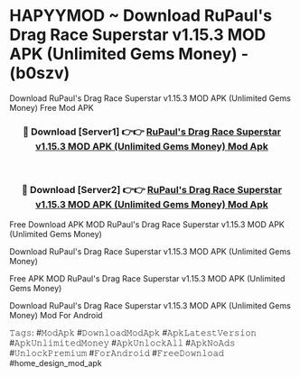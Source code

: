 # HAPYYMOD ~ Download RuPaul's Drag Race Superstar v1.15.3 MOD APK (Unlimited Gems Money) - (b0szv)
Download RuPaul's Drag Race Superstar v1.15.3 MOD APK (Unlimited Gems Money) Free Mod APK

<div align="center">
<h3>🔴 Download [Server1] 👉👉 <a href="https://apk-comot.site?title=RuPaul's_Drag_Race_Superstar_v1.15.3_MOD_APK_(Unlimited_Gems_Money)">RuPaul's Drag Race Superstar v1.15.3 MOD APK (Unlimited Gems Money) Mod Apk</a></h3><br>

<h3>🔴 Download [Server2] 👉👉 <a href="https://apk-comot.site?title=RuPaul's_Drag_Race_Superstar_v1.15.3_MOD_APK_(Unlimited_Gems_Money)">RuPaul's Drag Race Superstar v1.15.3 MOD APK (Unlimited Gems Money) Mod Apk</a></h3>
</div>


Free Download APK MOD RuPaul's Drag Race Superstar v1.15.3 MOD APK (Unlimited Gems Money)

Download RuPaul's Drag Race Superstar v1.15.3 MOD APK (Unlimited Gems Money) 

Free APK MOD RuPaul's Drag Race Superstar v1.15.3 MOD APK (Unlimited Gems Money) 

Download RuPaul's Drag Race Superstar v1.15.3 MOD APK (Unlimited Gems Money) Mod For Android

𝚃𝚊𝚐𝚜: #𝙼𝚘𝚍𝙰𝚙𝚔 #𝙳𝚘𝚠𝚗𝚕𝚘𝚊𝚍𝙼𝚘𝚍𝙰𝚙𝚔 #𝙰𝚙𝚔𝙻𝚊𝚝𝚎𝚜𝚝𝚅𝚎𝚛𝚜𝚒𝚘𝚗 #𝙰𝚙𝚔𝚄𝚗𝚕𝚒𝚖𝚒𝚝𝚎𝚍𝙼𝚘𝚗𝚎𝚢 #𝙰𝚙𝚔𝚄𝚗𝚕𝚘𝚌𝚔𝙰𝚕𝚕 #𝙰𝚙𝚔𝙽𝚘𝙰𝚍𝚜 #𝚄𝚗𝚕𝚘𝚌𝚔𝙿𝚛𝚎𝚖𝚒𝚞𝚖 #𝙵𝚘𝚛𝙰𝚗𝚍𝚛𝚘𝚒𝚍 #𝙵𝚛𝚎𝚎𝙳𝚘𝚠𝚗𝚕𝚘𝚊𝚍 #home_design_mod_apk
